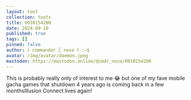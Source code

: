 ```yaml
---
layout: toot
collection: toots
title: 0910154200
date: 2024-09-10
published: true
tags: []
pinned: false
author: ⸸ commander ░ nova ⸸ :~$
avatar: /img/avatar/daemon.jpeg
mastodon: https://mastodon.online/@cmdr_nova/0910154200
---
```


This is probably really only of interest to me 😂 but one of my fave mobile gacha games that shutdown 4 years ago is coming back in a few monthsIllusion Connect lives again!
